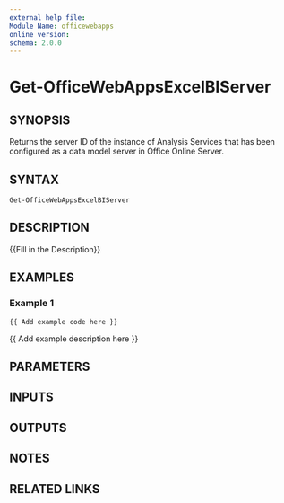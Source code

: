 ```yaml
---
external help file:
Module Name: officewebapps
online version:
schema: 2.0.0
---
```


# Get-OfficeWebAppsExcelBIServer

## SYNOPSIS
Returns the server ID of the instance of Analysis Services that has been configured as a data model server in Office Online Server.

## SYNTAX

```
Get-OfficeWebAppsExcelBIServer
```

## DESCRIPTION
{{Fill in the Description}}

## EXAMPLES

### Example 1
```
{{ Add example code here }}
```

{{ Add example description here }}

## PARAMETERS

## INPUTS

## OUTPUTS

## NOTES

## RELATED LINKS